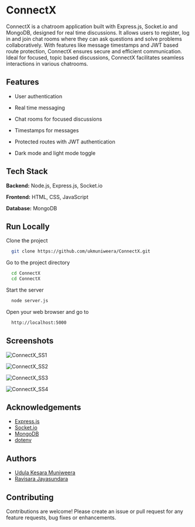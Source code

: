 # ConnectX

ConnectX is a chatroom application built with Express.js, Socket.io and MongoDB, designed for real time discussions. It allows users to register, log in and join chat rooms where they can ask questions and solve problems collaboratively. With features like message timestamps and JWT based route protection, ConnectX ensures secure and efficient communication. Ideal for focused, topic based discussions, ConnectX facilitates seamless interactions in various chatrooms.

## Features

- User authentication

- Real time messaging

- Chat rooms for focused discussions

- Timestamps for messages

- Protected routes with JWT authentication

- Dark mode and light mode toggle

## Tech Stack

**Backend:** Node.js, Express.js, Socket.io

**Frontend:** HTML, CSS, JavaScript

**Database:** MongoDB

## Run Locally

Clone the project

```bash
  git clone https://github.com/ukmuniweera/ConnectX.git
```

Go to the project directory

```bash
  cd ConnectX 
  cd ConnectX
```

Start the server

```bash
  node server.js
```

Open your web browser and go to

```bash
  http://localhost:5000
```

## Screenshots

![ConnectX_SS1](https://github.com/ukmuniweera/ConnectX/assets/153984452/99f76bbd-e404-4eab-a97a-eeea2438d156)

![ConnectX_SS2](https://github.com/ukmuniweera/ConnectX/assets/153984452/b62efa8d-eeb1-4335-add9-8c3f58f95d89)

![ConnectX_SS3](https://github.com/ukmuniweera/ConnectX/assets/153984452/c11d0dc3-82b1-4b0f-873f-1e5a6a75c731)

![ConnectX_SS4](https://github.com/ukmuniweera/ConnectX/assets/153984452/638e26ab-b3cd-4e9f-ba96-9bc8860805cd)

## Acknowledgements

- [Express.js](https://expressjs.com/)
- [Socket.io](https://socket.io/)
- [MongoDB](https://www.mongodb.com/)
- [dotenv](https://www.npmjs.com/package/dotenv)

## Authors

- [Udula Kesara Muniweera](https://www.github.com/ukmuniweera)
- [Ravisara Jayasundara](https://www.github.com/RavisaraJayasundara)

## Contributing

Contributions are welcome! Please create an issue or pull request for any feature requests, bug fixes or enhancements.
